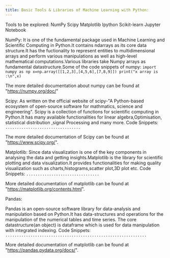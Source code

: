```yaml
---
title: Basic Tools & Libraries of Machine Learning with Python:
---
```

Tools to be explored:
NumPy 
Scipy
Matplotlib 
Ipython
Scikit-learn
Jupyter Notebook

NumPy:
It is one of the fundamental package used in Machine Learning and Scientific Computing in Python.It contains ndarrays as its core data structure.It has the fuctionality to represent entities to multidimensional arrays and perform various manipulations as well as high-level mathematical computations.Various libraries take Numpy arrays as fundamental datastructure.Some of the code snippets of numpy:
`import numpy as np
 x=np.array([[1,2,3],[4,5,6],[7,8,9]])
 print("x array is :\n",x)`
 
 The more detailed documentation about numpy can be found at "https://numpy.org/doc/"


Scipy:
As written on the official website of scipy-"A Python-based ecosystem of open-source software for mathmatics, science and engineering". Scipy is a collection of functions for scientific computing in Python.It has many available functionalities for linear algebra,Optimisation, statistical distribution ,signal Processing and many more.
Code Snippets:
`.................................`

The more detailed documentation of Scipy can be found at "https://www.scipy.org/".

Matplotlib:
Since data visualization is one of the key components in analysing the data and getting  insights.Matplotlib is the library for scientific plotting and data visualization.It provides functionalities for making quality visualization such as charts,histograms,scatter plot,3D plot etc.
Code Snippets:
`................................`

More detailed documentation of matplotlib can be found at "https://matplotlib.org/contents.html".

Pandas:

Pandas is an open-source software library for data-analysis and manipulation based on Python.It has data-structures and operations for the manipulation of the numerical tables and time series.
The core datastructure(an object) is dataframe which is used for data manipulation with integrated indexing.
Code Snippets:
`..............................................................`

More detailed documentation of matplotlib can be found at "https://pandas.pydata.org/docs/".